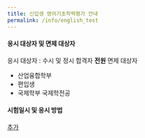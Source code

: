 ```yaml
---
title: 신입생 영어기초학력평가 안내
permalink: /info/english_test
---
```

#### 응시 대상자 및 면제 대상자
응시 대상자 : 수시 및 정시 합격자 **전원**
면제 대상자
- 산업융합학부
- 편입생
- 국제학부 국제학전공

#### 시험일시 및 응시 방법

[추가](https://calendar.google.com/calendar/r/eventedit?text=Vacation%20with%20a%20dog&details=We%20will%20have%20a%20lot%20of%20fun&location=Europe&dates=20200731T100000/20200811T113000&ctz=America%2FNew_York)
